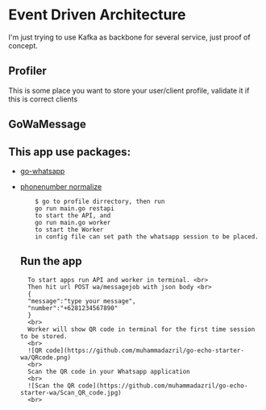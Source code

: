 # Event Driven Architecture

I'm just trying to use Kafka as backbone for several service, just proof of concept.

## Profiler

This is some place you want to store your user/client profile, validate it if this is correct clients

## GoWaMessage

## This app use packages:
- [go-whatsapp](https://github.com/Rhymen/go-whatsapp) 
- [phonenumber normalize](https://github.com/dongri/phonenumber) 

    ```
        $ go to profile dirrectory, then run
        go run main.go restapi
        to start the API, and
        go run main.go worker 
        to start the Worker
        in config file can set path the whatsapp session to be placed.
    ```

    ## Run the app
        To start apps run API and worker in terminal. <br>
        Then hit url POST wa/messagejob with json body <br>
        {
        "message":"type your message",
        "number":"+6281234567890"
        }
        <br>
        Worker will show QR code in terminal for the first time session to be stored.
        <br>
        ![QR code](https://github.com/muhammadazril/go-echo-starter-wa/QRcode.png)
        <br>
        Scan the QR code in your Whatsapp application
        <br>
        ![Scan the QR code](https://github.com/muhammadazril/go-echo-starter-wa/Scan_QR_code.jpg)
        <br>